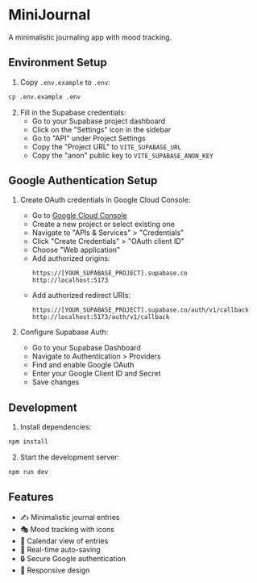 # MiniJournal

A minimalistic journaling app with mood tracking.

## Environment Setup

1. Copy `.env.example` to `.env`:
```bash
cp .env.example .env
```

2. Fill in the Supabase credentials:
   - Go to your Supabase project dashboard
   - Click on the "Settings" icon in the sidebar
   - Go to "API" under Project Settings
   - Copy the "Project URL" to `VITE_SUPABASE_URL`
   - Copy the "anon" public key to `VITE_SUPABASE_ANON_KEY`

## Google Authentication Setup

1. Create OAuth credentials in Google Cloud Console:
   - Go to [Google Cloud Console](https://console.cloud.google.com)
   - Create a new project or select existing one
   - Navigate to "APIs & Services" > "Credentials"
   - Click "Create Credentials" > "OAuth client ID"
   - Choose "Web application"
   - Add authorized origins:
     ```
     https://[YOUR_SUPABASE_PROJECT].supabase.co
     http://localhost:5173
     ```
   - Add authorized redirect URIs:
     ```
     https://[YOUR_SUPABASE_PROJECT].supabase.co/auth/v1/callback
     http://localhost:5173/auth/v1/callback
     ```

2. Configure Supabase Auth:
   - Go to your Supabase Dashboard
   - Navigate to Authentication > Providers
   - Find and enable Google OAuth
   - Enter your Google Client ID and Secret
   - Save changes

## Development

1. Install dependencies:
```bash
npm install
```

2. Start the development server:
```bash
npm run dev
```

## Features

- ✍️ Minimalistic journal entries
- 🎭 Mood tracking with icons
- 📅 Calendar view of entries
- 🔄 Real-time auto-saving
- 🔒 Secure Google authentication
- 📱 Responsive design
